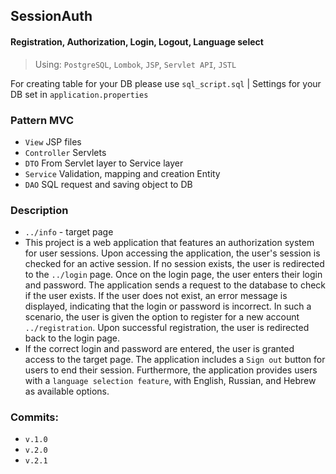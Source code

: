 
## SessionAuth
#### Registration, Authorization, Login, Logout, Language select

>Using: `PostgreSQL`, `Lombok`, `JSP`, `Servlet API`, `JSTL`

For creating table for your DB please use `sql_script.sql` | Settings for your DB set in `application.properties`

### Pattern MVC 

- `View` JSP files
- `Controller` Servlets
- `DTO` From Servlet layer to Service layer 
- `Service` Validation, mapping and creation Entity
- `DAO` SQL request and saving object to DB
  

### Description

- `../info` - target page
- This project is a web application that features an authorization system for user sessions. Upon accessing the application, the user's session is checked for an active session. If no session exists, the user is redirected to the `../login` page. Once on the login page, the user enters their login and password. The application sends a request to the database to check if the user exists. If the user does not exist, an error message is displayed, indicating that the login or password is incorrect. In such a scenario, the user is given the option to register for a new account `../registration`. Upon successful registration, the user is redirected back to the login page.
- If the correct login and password are entered, the user is granted access to the target page. The application includes a `Sign out` button for users to end their session. Furthermore, the application provides users with a `language selection feature`, with English, Russian, and Hebrew as available options.

### Commits:
+ `v.1.0` 
+ `v.2.0`
+ `v.2.1`
